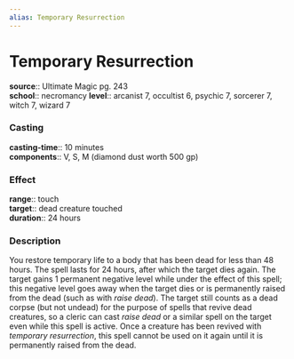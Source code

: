 ```yaml
---
alias: Temporary Resurrection
---
```


# Temporary Resurrection 

**source**:: Ultimate Magic pg. 243  
**school**:: necromancy
**level**:: arcanist 7, occultist 6, psychic 7, sorcerer 7, witch 7, wizard 7

### Casting 

**casting-time**:: 10 minutes  
**components**:: V, S, M (diamond dust worth 500 gp)

### Effect 

**range**:: touch  
**target**:: dead creature touched  
**duration**:: 24 hours

### Description 

You restore temporary life to a body that has been dead for less than 48 hours. The spell lasts for 24 hours, after which the target dies again. The target gains 1 permanent negative level while under the effect of this spell; this negative level goes away when the target dies or is permanently raised from the dead (such as with *raise dead*). The target still counts as a dead corpse (but not undead) for the purpose of spells that revive dead creatures, so a cleric can cast *raise dead* or a similar spell on the target even while this spell is active. Once a creature has been revived with *temporary resurrection*, this spell cannot be used on it again until it is permanently raised from the dead.
